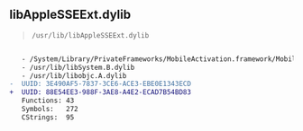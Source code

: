 ## libAppleSSEExt.dylib

> `/usr/lib/libAppleSSEExt.dylib`

```diff

   - /System/Library/PrivateFrameworks/MobileActivation.framework/MobileActivation
   - /usr/lib/libSystem.B.dylib
   - /usr/lib/libobjc.A.dylib
-  UUID: 3E490AF5-7837-3CE6-ACE3-EBE0E1343ECD
+  UUID: 88E54EE3-988F-3AE8-A4E2-ECAD7B54BD83
   Functions: 43
   Symbols:   272
   CStrings:  95

```
